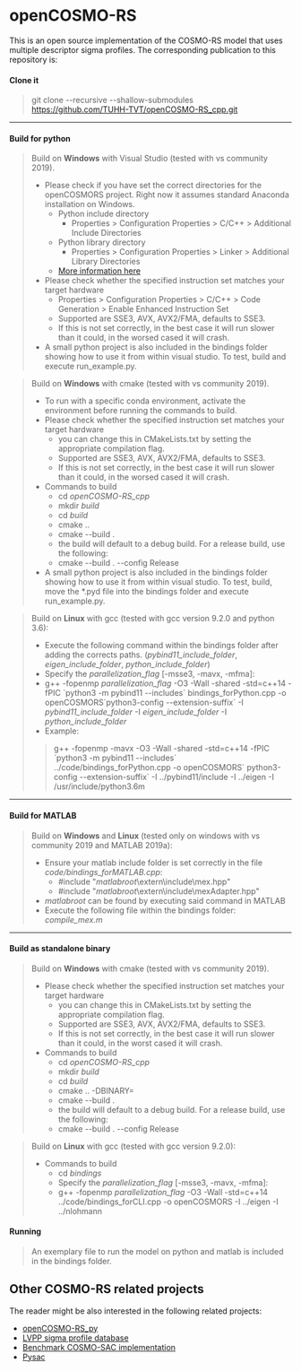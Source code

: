 
# openCOSMO-RS

This is an open source implementation of the COSMO-RS model that uses multiple descriptor sigma profiles. The corresponding publication to this repository is:

#### Clone it 
>  git clone --recursive --shallow-submodules https://github.com/TUHH-TVT/openCOSMO-RS_cpp.git
***
#### Build for python
> Build on **Windows** with Visual Studio (tested with vs community 2019).
> - Please check if you have set the correct directories for the openCOSMORS project. Right now it assumes standard Anaconda installation on Windows.
>   - Python include directory
>     - Properties > Configuration Properties > C/C++ > Additional Include Directories
>   - Python library directory
>     - Properties > Configuration Properties > Linker > Additional Library Directories
>   - [More information here](https://docs.microsoft.com/en-us/visualstudio/python/working-with-c-cpp-python-in-visual-studio?view=vs-2019)
> - Please check whether the specified instruction set matches your target hardware
>     - Properties > Configuration Properties > C/C++ > Code Generation > Enable Enhanced Instruction Set
>     - Supported are SSE3, AVX, AVX2/FMA, defaults to SSE3.
>     - If this is not set correctly, in the best case it will run slower than it could, in the worsed cased it will crash.
> - A small python project is also included in the bindings folder showing how to use it from within visual studio. To test, build and execute run_example.py.

> Build on **Windows** with cmake (tested with vs community 2019).
> - To run with a specific conda environment, activate the environment before running the commands to build.
> - Please check whether the specified instruction set matches your target hardware
>     - you can change this in CMakeLists.txt by setting the appropriate compilation flag.
>     - Supported are SSE3, AVX, AVX2/FMA, defaults to SSE3.
>     - If this is not set correctly, in the best case it will run slower than it could, in the worsed cased it will crash.
> - Commands to build
>     - cd _openCOSMO-RS_cpp_
>     - mkdir _build_
>     - cd _build_
>     - cmake ..
>     - cmake --build .
>     - the build will default to a debug build. For a release build, use the following:
>     - cmake --build . --config Release
> - A small python project is also included in the bindings folder showing how to use it from within visual studio. To test, build, move the *.pyd file into the bindings folder and execute run_example.py.

> Build on **Linux** with gcc (tested with gcc version 9.2.0 and python 3.6):
> - Execute the following command within the bindings folder after adding the corrects paths. (_pybind11_include_folder_, _eigen_include_folder_, _python_include_folder_)
> - Specify the _parallelization_flag_ [-msse3, -mavx, -mfma]:
> - g++ -fopenmp _parallelization_flag_ -O3 -Wall -shared -std=c++14 -fPIC \`python3 -m pybind11 --includes\` bindings_forPython.cpp -o openCOSMORS\`python3-config --extension-suffix\` -I _pybind11_include_folder_ -I _eigen_include_folder_ -I _python_include_folder_
>- Example:
>> g++ -fopenmp -mavx -O3 -Wall -shared -std=c++14 -fPIC \`python3 -m pybind11 --includes\` ../code/bindings_forPython.cpp -o openCOSMORS\` python3-config --extension-suffix\` -I ../pybind11/include -I ../eigen -I /usr/include/python3.6m

***
#### Build for MATLAB
> Build on **Windows** and **Linux** (tested only on windows with vs community 2019 and MATLAB 2019a):
> - Ensure your matlab include folder is set correctly in the file _code/bindings_forMATLAB.cpp_:
>    - #include "_matlabroot_\extern\include\mex.hpp"
>    - #include "_matlabroot_\\extern\include\mexAdapter.hpp"
> - _matlabroot_ can be found by executing said command in MATLAB
> - Execute the following file within the bindings folder: _compile_mex.m_
***

#### Build as standalone binary

> Build on **Windows** with cmake (tested with vs community 2019).
> - Please check whether the specified instruction set matches your target hardware
>     - you can change this in CMakeLists.txt by setting the appropriate compilation flag.
>     - Supported are SSE3, AVX, AVX2/FMA, defaults to SSE3.
>     - If this is not set correctly, in the best case it will run slower than it could, in the worst cased it will crash.
> - Commands to build
>     - cd _openCOSMO-RS_cpp_
>     - mkdir _build_
>     - cd _build_
>     - cmake .. -DBINARY=
>     - cmake --build .
>     - the build will default to a debug build. For a release build, use the following:
>     - cmake --build . --config Release

> Build on **Linux** with gcc (tested with gcc version 9.2.0):
>  - Commands to build
>     - cd _bindings_
>     - Specify the _parallelization_flag_ [-msse3, -mavx, -mfma]:
>     - g++ -fopenmp _parallelization_flag_ -O3 -Wall -std=c++14 ../code/bindings_forCLI.cpp -o openCOSMORS -I ../eigen -I ../nlohmann


#### Running
> An exemplary file to run the model on python and matlab is included in the bindings folder.



## Other COSMO-RS related projects

The reader might be also interested in the following related projects:
 - [openCOSMO-RS_py](https://github.com/TUHH-TVT/openCOSMO-RS_py)
 - [LVPP sigma profile database](https://github.com/lvpp/sigma)
 - [Benchmark COSMO-SAC implementation](https://github.com/usnistgov/COSMOSAC)
 - [Pysac](https://github.com/lvpp/pysac)
